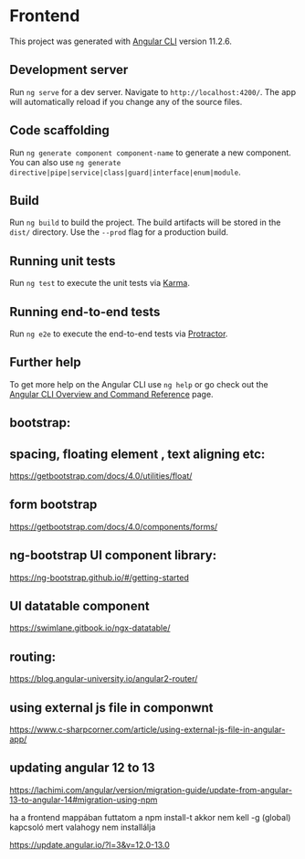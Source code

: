 # Frontend

This project was generated with [Angular CLI](https://github.com/angular/angular-cli) version 11.2.6.

## Development server

Run `ng serve` for a dev server. Navigate to `http://localhost:4200/`. The app will automatically reload if you change any of the source files.

## Code scaffolding

Run `ng generate component component-name` to generate a new component. You can also use `ng generate directive|pipe|service|class|guard|interface|enum|module`.

## Build

Run `ng build` to build the project. The build artifacts will be stored in the `dist/` directory. Use the `--prod` flag for a production build.

## Running unit tests

Run `ng test` to execute the unit tests via [Karma](https://karma-runner.github.io).

## Running end-to-end tests

Run `ng e2e` to execute the end-to-end tests via [Protractor](http://www.protractortest.org/).

## Further help

To get more help on the Angular CLI use `ng help` or go check out the [Angular CLI Overview and Command Reference](https://angular.io/cli) page.

## bootstrap:
## spacing, floating element , text aligning etc:
https://getbootstrap.com/docs/4.0/utilities/float/

## form bootstrap
https://getbootstrap.com/docs/4.0/components/forms/

## ng-bootstrap UI component library:
https://ng-bootstrap.github.io/#/getting-started

## UI datatable component
https://swimlane.gitbook.io/ngx-datatable/

## routing:
https://blog.angular-university.io/angular2-router/

## using external js file in componwnt
https://www.c-sharpcorner.com/article/using-external-js-file-in-angular-app/

## updating angular 12 to 13
https://lachimi.com/angular/version/migration-guide/update-from-angular-13-to-angular-14#migration-using-npm

ha a frontend mappában futtatom a npm install-t akkor nem kell -g (global) kapcsoló mert valahogy nem installálja

https://update.angular.io/?l=3&v=12.0-13.0



